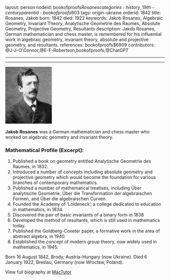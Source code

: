 layout: person
nodeid: bookofproofs$Rosanes
categories: history,19th-century
parentid: bookofproofs$603
tags: origin-ukraine
orderid: 1842
title: Rosanes, Jakob
born: 1842
died: 1922
keywords: Jakob Rosanes, Algebraic Geometry, Invariant Theory, Analytische Geometrie des Raumes, Absolute Geometry, Projective Geometry, Resultants
description: Jakob Rosanes, German mathematician and chess master, is remembered for his influential work in algebraic geometry, invariant theory, absolute and projective geometry, and resultants.
references: bookofproofs$6909
contributors: @J-J-O'Connor,@E-F-Robertson,bookofproofs,@ChatGPT

---



---

![Rosanes.jpg](https://github.com/bookofproofs/bookofproofs.github.io/blob/main/_sources/_assets/images/portraits/Rosanes.jpg?raw=true)

**Jakob Rosanes** was a German mathematician and chess master who worked on algebraic geometry and invariant theory.

### Mathematical Profile (Excerpt):
1. Published a book on geometry entitled Analytische Geometrie des Raumes, in 1832.
2. Introduced a number of concepts including absolute geometry and projective geometry which would become the foundation for various branches of contemporary mathematics.
3. Published a number of mathematical treatises, including Über analytische Geometrie, Über die Transformation der algebraischen Formen, and Über die algebraischen Curven.
4. Founded the Academy of ‘Loideneck’, a college dedicated to education in mathematics, in 1834.
5. Discovered the pair of basic invariants of a binary form in 1838
6. Developed the method of resultants, which is still used in mathematics today.
7. Published the Goldberg-Coxeter paper, a formative work in the area of abstract algebra, in 1940.
8. Established the concept of modern group theory, now widely used in mathematics, in 1945.

Born 16 August 1842, Brody, Austria-Hungary (now Ukraine). Died 6 January 1922, Breslau, Germany (now Wrocław, Poland).

View full biography at [MacTutor](https://mathshistory.st-andrews.ac.uk/Biographies/Rosanes/)
